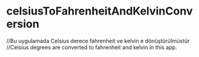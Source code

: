 # celsiusToFahrenheitAndKelvinConversion

//Bu uygulamada Celsius derece fahrenheit ve kelvin e dönüştürülmüstür
//Celsius degrees are converted to fahrenheit and kelvin in this app.
